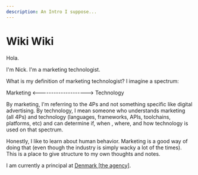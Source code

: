 ```yaml
---
description: An Intro I suppose...
---
```


# Wiki Wiki

Hola.

I'm Nick. I'm a marketing technologist.

What is my definition of marketing technologist? I imagine a spectrum:

Marketing &lt;--------------------&gt; Technology

By marketing, I'm referring to the 4Ps and not something specific like digital advertising. By technology, I mean someone who understands marketing \(all 4Ps\) and technology \(languages, frameworks, APIs, toolchains, platforms, etc\) and can determine if, when , where, and how technology is used on that spectrum.

Honestly, I like to learn about human behavior. Marketing is a good way of doing that \(even though the industry is simply wacky a lot of the times\). This is a place to give structure to my own thoughts and notes.

I am currently a principal at [Denmark \[the agency\]](http://denmarktheagency.com).



